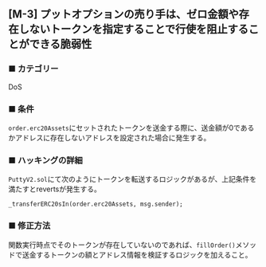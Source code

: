 ## [M-3] プットオプションの売り手は、ゼロ金額や存在しないトークンを指定することで行使を阻止することができる脆弱性

### ■ カテゴリー

DoS

### ■ 条件

`order.erc20Assets`にセットされたトークンを送金する際に、送金額が0であるかアドレスに存在しないアドレスを設定された場合に発生する。

### ■ ハッキングの詳細

`PuttyV2.sol`にて次のようにトークンを転送するロジックがあるが、上記条件を満たすとrevertsが発生する。

```sol
_transferERC20sIn(order.erc20Assets, msg.sender);
```

### ■ 修正方法

関数実行時点でそのトークンが存在していないのであれば、`fillOrder()`メソッドで送金するトークンの額とアドレス情報を検証するロジックを加えること。  
